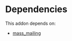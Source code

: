 # Dependencies

This addon depends on:

- [mass_mailing](https://github.com/bringout/oca-ocb-mail/tree/2dc809464e48860dddf786981d61e5e473bcca60/odoo-bringout-oca-ocb-mass_mailing)
